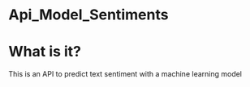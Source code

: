 # Api_Model_Sentiments
# What is it?
This is an API to predict text sentiment with a machine learning model
